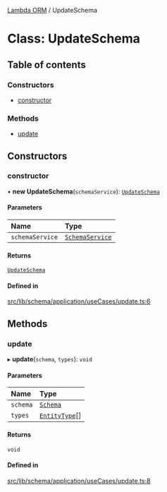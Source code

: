 [Lambda ORM](../README.md) / UpdateSchema

# Class: UpdateSchema

## Table of contents

### Constructors

- [constructor](UpdateSchema.md#constructor)

### Methods

- [update](UpdateSchema.md#update)

## Constructors

### constructor

• **new UpdateSchema**(`schemaService`): [`UpdateSchema`](UpdateSchema.md)

#### Parameters

| Name | Type |
| :------ | :------ |
| `schemaService` | [`SchemaService`](SchemaService.md) |

#### Returns

[`UpdateSchema`](UpdateSchema.md)

#### Defined in

[src/lib/schema/application/useCases/update.ts:6](https://github.com/lambda-orm/lambdaorm-base/blob/eca2d8e/src/lib/schema/application/useCases/update.ts#L6)

## Methods

### update

▸ **update**(`schema`, `types`): `void`

#### Parameters

| Name | Type |
| :------ | :------ |
| `schema` | [`Schema`](../interfaces/Schema.md) |
| `types` | [`EntityType`](../interfaces/EntityType.md)[] |

#### Returns

`void`

#### Defined in

[src/lib/schema/application/useCases/update.ts:8](https://github.com/lambda-orm/lambdaorm-base/blob/eca2d8e/src/lib/schema/application/useCases/update.ts#L8)
